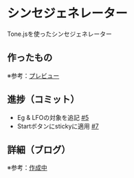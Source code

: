 # シンセジェネレーター

Tone.jsを使ったシンセジェネレーター

## 作ったもの

※参考：[プレビュー]()

## 進捗（コミット）

- Eg & LFOの対象を追記 [#5](https://github.com/ryo-i/synth-generator/issues/5)
- Startボタンにstickyに適用 [#7](https://github.com/ryo-i/synth-generator/issues/7)

## 詳細（ブログ）

※参考：[作成中]()